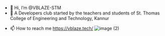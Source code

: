 - 👋 Hi, I’m @VBLAZE-STM
- 👀 A Developers club started by the teachers and students of St. Thomas College of Engineering and Technology, Kannur
<!-- - 🌱 I’m currently learning 
- 💞️ I’m looking to collaborate on ... -->
- 📫 How to reach me https://vblaze.tech/
![image (2)](https://user-images.githubusercontent.com/118287732/201958751-1c5c09fc-4d41-47a2-92e0-7b89c1423c19.png)

<!---
VBLAZE-STM/VBLAZE-STM is a ✨ special ✨ repository because its `README.md` (this file) appears on your GitHub profile.
You can click the Preview link to take a look at your changes.
--->
